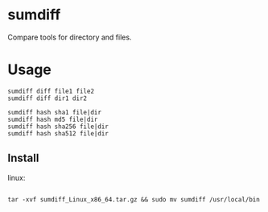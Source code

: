 # sumdiff
Compare tools for directory and files.

# Usage
```shell
sumdiff diff file1 file2
sumdiff diff dir1 dir2

sumdiff hash sha1 file|dir
sumdiff hash md5 file|dir
sumdiff hash sha256 file|dir
sumdiff hash sha512 file|dir
```

## Install
linux:
```shell

tar -xvf sumdiff_Linux_x86_64.tar.gz && sudo mv sumdiff /usr/local/bin

```